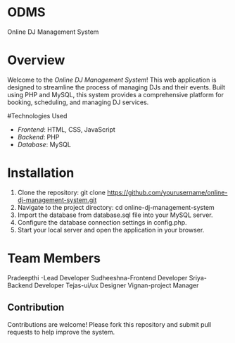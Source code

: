 # ODMS
Online DJ Management System
# Overview

Welcome to the *Online DJ Management System*! This web application is designed to streamline the process of managing DJs and their events. Built using PHP and MySQL, this system provides a comprehensive platform for booking, scheduling, and managing DJ services.

#Technologies Used

- *Frontend*: HTML, CSS, JavaScript
- *Backend*: PHP
- *Database*: MySQL

# Installation

1. Clone the repository: git clone https://github.com/yourusername/online-dj-management-system.git
2. Navigate to the project directory: cd online-dj-management-system
3. Import the database from database.sql file into your MySQL server.
4. Configure the database connection settings in config.php.
5. Start your local server and open the application in your browser.
# Team Members
Pradeepthi -Lead Developer 
Sudheeshna-Frontend Developer
Sriya-Backend Developer
Tejas-ui/ux Designer
Vignan-project Manager
## Contribution

Contributions are welcome! Please fork this repository and submit pull requests to help improve the system.
